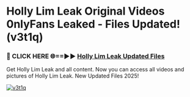 # Holly Lim Leak Original Videos 0nlyFans Leaked - Files Updated! (v3t1q)

<h3>🔴 CLICK HERE 🌐==►► <a href="https://tinyurl.com/2jnfzry5" rel="nofollow">Holly Lim Leak Updated Files</a></h3>

Get Holly Lim Leak and all content. Now you can access all videos and pictures of Holly Lim Leak. New Updated Files 2025!

[![v3t1q](https://i.imgur.com/GyGTBgg.gif)](https://tinyurl.com/2jnfzry5)
